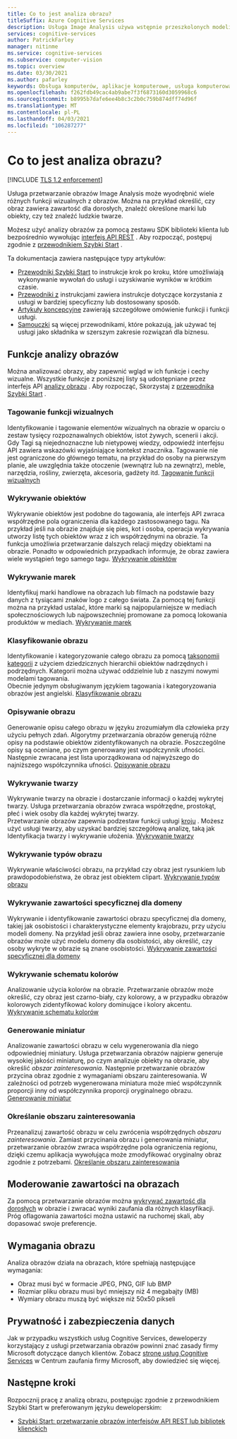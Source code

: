 ```yaml
---
title: Co to jest analiza obrazu?
titleSuffix: Azure Cognitive Services
description: Usługa Image Analysis używa wstępnie przeszkolonych modeli AI, aby wyodrębnić wiele różnych funkcji wizualnych z obrazów.
services: cognitive-services
author: PatrickFarley
manager: nitinme
ms.service: cognitive-services
ms.subservice: computer-vision
ms.topic: overview
ms.date: 03/30/2021
ms.author: pafarley
keywords: Obsługa komputerów, aplikacje komputerowe, usługa komputerowa
ms.openlocfilehash: f262fdb49cac4ab9abe7f3f6873160d3059968c6
ms.sourcegitcommit: b8995b7dafe6ee4b8c3c2b0c759b874dff74d96f
ms.translationtype: MT
ms.contentlocale: pl-PL
ms.lasthandoff: 04/03/2021
ms.locfileid: "106287277"
---
```

# <a name="what-is-image-analysis"></a>Co to jest analiza obrazu?

[!INCLUDE [TLS 1.2 enforcement](../../../includes/cognitive-services-tls-announcement.md)]

Usługa przetwarzanie obrazów Image Analysis może wyodrębnić wiele różnych funkcji wizualnych z obrazów. Można na przykład określić, czy obraz zawiera zawartość dla dorosłych, znaleźć określone marki lub obiekty, czy też znaleźć ludzkie twarze.

Możesz użyć analizy obrazów za pomocą zestawu SDK biblioteki klienta lub bezpośrednio wywołując [interfejs API REST](https://westcentralus.dev.cognitive.microsoft.com/docs/services/computer-vision-v3-1-ga/operations/5d986960601faab4bf452005) . Aby rozpocząć, postępuj zgodnie z [przewodnikiem Szybki Start](quickstarts-sdk/image-analysis-client-library.md) .

Ta dokumentacja zawiera następujące typy artykułów:
* [Przewodniki Szybki Start](./quickstarts-sdk/image-analysis-client-library.md) to instrukcje krok po kroku, które umożliwiają wykonywanie wywołań do usługi i uzyskiwanie wyników w krótkim czasie. 
* [Przewodniki z](./Vision-API-How-to-Topics/HowToCallVisionAPI.md) instrukcjami zawiera instrukcje dotyczące korzystania z usługi w bardziej specyficzny lub dostosowany sposób.
* [Artykuły koncepcyjne](concept-tagging-images.md) zawierają szczegółowe omówienie funkcji i funkcji usługi.
* [Samouczki](./tutorials/storage-lab-tutorial.md) są więcej przewodnikami, które pokazują, jak używać tej usługi jako składnika w szerszym zakresie rozwiązań dla biznesu.

## <a name="image-analysis-features"></a>Funkcje analizy obrazów

Można analizować obrazy, aby zapewnić wgląd w ich funkcje i cechy wizualne. Wszystkie funkcje z poniższej listy są udostępniane przez interfejs API [analizy obrazu](https://westcentralus.dev.cognitive.microsoft.com/docs/services/computer-vision-v3-1-ga/operations/56f91f2e778daf14a499f21b) . Aby rozpocząć, Skorzystaj z [przewodnika Szybki Start](./quickstarts-sdk/image-analysis-client-library.md) .


### <a name="tag-visual-features"></a>Tagowanie funkcji wizualnych

Identyfikowanie i tagowanie elementów wizualnych na obrazie w oparciu o zestaw tysięcy rozpoznawalnych obiektów, istot żywych, scenerii i akcji. Gdy Tagi są niejednoznaczne lub nietypowej wiedzy, odpowiedź interfejsu API zawiera wskazówki wyjaśniające kontekst znacznika. Tagowanie nie jest ograniczone do głównego tematu, na przykład do osoby na pierwszym planie, ale uwzględnia także otoczenie (wewnątrz lub na zewnątrz), meble, narzędzia, rośliny, zwierzęta, akcesoria, gadżety itd. [Tagowanie funkcji wizualnych](concept-tagging-images.md)

### <a name="detect-objects"></a>Wykrywanie obiektów

Wykrywanie obiektów jest podobne do tagowania, ale interfejs API zwraca współrzędne pola ograniczenia dla każdego zastosowanego tagu. Na przykład jeśli na obrazie znajduje się pies, kot i osoba, operacja wykrywania utworzy listę tych obiektów wraz z ich współrzędnymi na obrazie. Ta funkcja umożliwia przetwarzanie dalszych relacji między obiektami na obrazie. Ponadto w odpowiednich przypadkach informuje, że obraz zawiera wiele wystąpień tego samego tagu. [Wykrywanie obiektów](concept-object-detection.md)

### <a name="detect-brands"></a>Wykrywanie marek

Identyfikuj marki handlowe na obrazach lub filmach na podstawie bazy danych z tysiącami znaków logo z całego świata. Za pomocą tej funkcji można na przykład ustalać, które marki są najpopularniejsze w mediach społecznościowych lub najpowszechniej promowane za pomocą lokowania produktów w mediach. [Wykrywanie marek](concept-brand-detection.md)

### <a name="categorize-an-image"></a>Klasyfikowanie obrazu

Identyfikowanie i kategoryzowanie całego obrazu za pomocą [taksonomii kategorii](Category-Taxonomy.md) z użyciem dziedzicznych hierarchii obiektów nadrzędnych i podrzędnych. Kategorii można używać oddzielnie lub z naszymi nowymi modelami tagowania.<br/>Obecnie jedynym obsługiwanym językiem tagowania i kategoryzowania obrazów jest angielski. [Klasyfikowanie obrazu](concept-categorizing-images.md)

### <a name="describe-an-image"></a>Opisywanie obrazu

Generowanie opisu całego obrazu w języku zrozumiałym dla człowieka przy użyciu pełnych zdań. Algorytmy przetwarzania obrazów generują różne opisy na podstawie obiektów zidentyfikowanych na obrazie. Poszczególne opisy są oceniane, po czym generowany jest współczynnik ufności. Następnie zwracana jest lista uporządkowana od najwyższego do najniższego współczynnika ufności. [Opisywanie obrazu](concept-describing-images.md)

### <a name="detect-faces"></a>Wykrywanie twarzy

Wykrywanie twarzy na obrazie i dostarczanie informacji o każdej wykrytej twarzy. Usługa przetwarzania obrazów zwraca współrzędne, prostokąt, płeć i wiek osoby dla każdej wykrytej twarzy.<br/>Przetwarzanie obrazów zapewnia podzestaw funkcji usługi [kroju](../face/index.yml) . Możesz użyć usługi twarzy, aby uzyskać bardziej szczegółową analizę, taką jak Identyfikacja twarzy i wykrywanie ułożenia. [Wykrywanie twarzy](concept-detecting-faces.md)

### <a name="detect-image-types"></a>Wykrywanie typów obrazu

Wykrywanie właściwości obrazu, na przykład czy obraz jest rysunkiem lub prawdopodobieństwa, że obraz jest obiektem clipart. [Wykrywanie typów obrazu](concept-detecting-image-types.md)

### <a name="detect-domain-specific-content"></a>Wykrywanie zawartości specyficznej dla domeny

Wykrywanie i identyfikowanie zawartości obrazu specyficznej dla domeny, takiej jak osobistości i charakterystyczne elementy krajobrazu, przy użyciu modeli domeny. Na przykład jeśli obraz zawiera inne osoby, przetwarzanie obrazów może użyć modelu domeny dla osobistości, aby określić, czy osoby wykryte w obrazie są znane osobistości. [Wykrywanie zawartości specyficznej dla domeny](concept-detecting-domain-content.md)

### <a name="detect-the-color-scheme"></a>Wykrywanie schematu kolorów

Analizowanie użycia kolorów na obrazie. Przetwarzanie obrazów może określić, czy obraz jest czarno-biały, czy kolorowy, a w przypadku obrazów kolorowych zidentyfikować kolory dominujące i kolory akcentu. [Wykrywanie schematu kolorów](concept-detecting-color-schemes.md)

### <a name="generate-a-thumbnail"></a>Generowanie miniatur

Analizowanie zawartości obrazu w celu wygenerowania dla niego odpowiedniej miniatury. Usługa przetwarzania obrazów najpierw generuje wysokiej jakości miniaturę, po czym analizuje obiekty na obrazie, aby określić *obszar zainteresowania*. Następnie przetwarzanie obrazów przycina obraz zgodnie z wymaganiami obszaru zainteresowania. W zależności od potrzeb wygenerowana miniatura może mieć współczynnik proporcji inny od współczynnika proporcji oryginalnego obrazu. [Generowanie miniatur](concept-generating-thumbnails.md)

### <a name="get-the-area-of-interest"></a>Określanie obszaru zainteresowania

Przeanalizuj zawartość obrazu w celu zwrócenia współrzędnych *obszaru zainteresowania*. Zamiast przycinania obrazu i generowania miniatur, przetwarzanie obrazów zwraca współrzędne pola ograniczenia regionu, dzięki czemu aplikacja wywołująca może zmodyfikować oryginalny obraz zgodnie z potrzebami. [Określanie obszaru zainteresowania](concept-generating-thumbnails.md#area-of-interest)

## <a name="moderate-content-in-images"></a>Moderowanie zawartości na obrazach

Za pomocą przetwarzanie obrazów można [wykrywać zawartość dla dorosłych](concept-detecting-adult-content.md) w obrazie i zwracać wyniki zaufania dla różnych klasyfikacji. Próg oflagowania zawartości można ustawić na ruchomej skali, aby dopasować swoje preferencje.

## <a name="image-requirements"></a>Wymagania obrazu

Analiza obrazów działa na obrazach, które spełniają następujące wymagania:

- Obraz musi być w formacie JPEG, PNG, GIF lub BMP
- Rozmiar pliku obrazu musi być mniejszy niż 4 megabajty (MB)
- Wymiary obrazu muszą być większe niż 50x50 pikseli

## <a name="data-privacy-and-security"></a>Prywatność i zabezpieczenia danych

Jak w przypadku wszystkich usług Cognitive Services, deweloperzy korzystający z usługi przetwarzania obrazów powinni znać zasady firmy Microsoft dotyczące danych klientów. Zobacz [stronę usług Cognitive Services](https://www.microsoft.com/trustcenter/cloudservices/cognitiveservices) w Centrum zaufania firmy Microsoft, aby dowiedzieć się więcej.

## <a name="next-steps"></a>Następne kroki

Rozpocznij pracę z analizą obrazu, postępując zgodnie z przewodnikiem Szybki Start w preferowanym języku deweloperskim:

- [Szybki Start: przetwarzanie obrazów interfejsów API REST lub bibliotek klienckich](./quickstarts-sdk/image-analysis-client-library.md)
